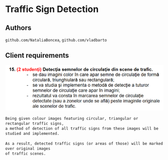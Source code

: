 # Traffic Sign Detection

## Authors
`github.com/NataliaBoncea`, `github.com/vladbarto`

## Client requirements
![client_req](./Media/client_requirements.png)

	Being given colour images featuring circular, triangular or rectangular traffic signs, 
	a method of detection of all traffic signs from these images will be studied and implemented.

	As a result, detected traffic signs (or areas of those) will be marked over original images 
	of traffic scenes.